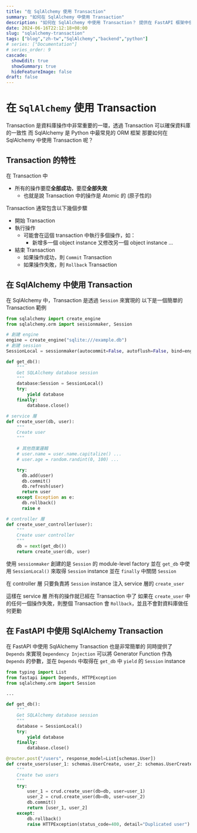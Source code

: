 ```yaml
---
title: "在 SqlAlchemy 使用 Transaction"
summary: "如何在 SqlAlchemy 中使用 Transaction"
description: "如何在 SqlAlchemy 中使用 Transaction？ 提供在 FastAPI 框架中使用 SqlAlchemy 的 Transaction 範例。"
date: 2024-06-16T22:12:18+08:00
slug: "sqlalchemy-transaction"
tags: ["blog","zh-tw","SqlAlchemy","backend","python"]
# series: ["Documentation"]
# series_order: 9
cascade:
  showEdit: true
  showSummary: true
  hideFeatureImage: false
draft: false
---
```


# 在 `SqlAlchemy` 使用 Transaction

Transaction 是資料庫操作中非常重要的一環，透過 Transaction 可以確保資料庫的一致性
而 SqlAlchemy 是 Python 中最常見的 ORM 框架
那要如何在 SqlAlchemy 中使用 Transaction 呢？

## Transaction 的特性

在 Transaction 中
- 所有的操作要麼**全部成功**，要麼**全部失敗**
  - 也就是說 Transaction 中的操作是 Atomic 的 (原子性的)


Transaction 通常包含以下幾個步驟
- 開始 Transaction
- 執行操作
  - 可能會在這個 transaction 中執行多個操作，如：
    - 新增多一個 object instance 又修改另一個 object instance ...
- 結束 Transaction
  - 如果操作成功，則 `Commit` Transaction
  - 如果操作失敗，則 `Rollback` Transaction


## 在 SqlAlchemy 中使用 Transaction

在 SqlAlchemy 中，Transaction 是透過 `Session` 來實現的
以下是一個簡單的 Transaction 範例

```python
from sqlalchemy import create_engine
from sqlalchemy.orm import sessionmaker, Session

# 創建 engine
engine = create_engine("sqlite:///example.db")
# 創建 session
SessionLocal = sessionmaker(autocommit=False, autoflush=False, bind=engine)

def get_db():
    """
    Get SQLAlchemy database session
    """
    database:Session = SessionLocal()
    try:
        yield database
    finally:
        database.close()

# service 層
def create_user(db, user):
    """
    Create user
    """

    # 其他商業邏輯
    # user.name = user.name.capitalize() ...
    # user.age = random.randint(0, 100) ...

    try:  
      db.add(user)
      db.commit()
      db.refresh(user)
      return user
    except Exception as e:
      db.rollback()
      raise e

# controller 層
def create_user_controller(user):
    """
    Create user controller
    """
    db = next(get_db())
    return create_user(db, user)
```

使用 `sessionmaker` 創建的是 `Session` 的 module-level factory 
並在 `get_db` 中使用 `SessionLocal()` 來取得 `Session` instance 並在 `finally` 中關閉 `Session`

在 controller 層
只要負責將 `Session` instance 注入 service 層的 `create_user` 

這樣在 service 層
所有的操作就已經在 Transaction 中了
如果在 `create_user` 中的任何一個操作失敗，則整個 Transaction 會 `Rollback`，並且不會對資料庫做任何更動


## 在 FastAPI 中使用 SqlAlchemy Transaction

在 FastAPI 中使用 SqlAlchemy Transaction 也是非常簡單的
同時提供了 `Depends` 來實現 `Dependency Injection`
可以將 Generator Function 作為 `Depends` 的參數，並在 `Depends` 中取得在 `get_db` 中 `yield` 的 `Session` instance

```python
from typing import List
from fastapi import Depends, HTTPException
from sqlalchemy.orm import Session

...

def get_db():
    """
    Get SQLAlchemy database session
    """
    database = SessionLocal()
    try:
        yield database
    finally:
        database.close()

@router.post("/users", response_model=List[schemas.User])
def create_users(user_1: schemas.UserCreate, user_2: schemas.UserCreate, db: Session = Depends(get_db)):
    """
    Create two users
    """
    try:
        user_1 = crud.create_user(db=db, user=user_1)
        user_2 = crud.create_user(db=db, user=user_2)
        db.commit()
        return [user_1, user_2]
    except:
        db.rollback()
        raise HTTPException(status_code=400, detail="Duplicated user")
```